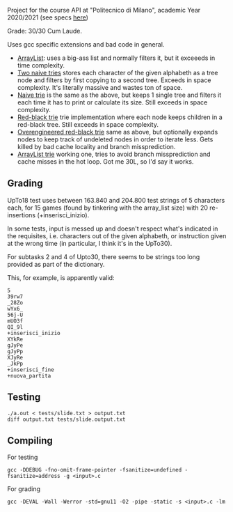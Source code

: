 Project for the course API at "Politecnico di Milano", academic Year 2020/2021 (see specs [here](./docs/ProvaFinale2022_tema.pdf))

Grade: 30/30 Cum Laude.

Uses gcc specific extensions and bad code in general.

- [ArrayList](../c267ccf06c604bd54f5e1df870a4347ee2184fc9/array_list.c): uses a big-ass list and normally filters it, but it exceeeds in time complexity.
- [Two naive tries](../c267ccf06c604bd54f5e1df870a4347ee2184fc9/word_tree.c) stores each character of the given alphabeth as a tree node and filters by first copying to a 
  second tree. Exceeds in space complexity. It's literally massive and wastes ton of space.
- [Naive trie](../c267ccf06c604bd54f5e1df870a4347ee2184fc9/single_word_tree.c) is the same as the above, but keeps 1 single tree and filters it each time it has to
  print or calculate its size. Still exceeds in space complexity. 
- [Red-black trie](../78ad7d16bb684987ad5a8907cd8a8fb2cee8eb5a/single_word_tree_red_black.c) trie implementation where each node keeps children in a red-black tree. Still 
  exceeds in space complexity.
- [Overengineered red-black trie](../cea2dc8d8729fe807d3a8496d40e8a4990ae5d10/single_word_tree_red_black.c) same as above, but optionally expands nodes to keep track of 
  undeleted nodes in order to iterate less. Gets killed by bad cache locality and branch missprediction.
- [ArrayList trie](./solution.c) working one, tries to avoid branch missprediction and cache misses in the hot loop. Got me 30L, so I'd say it works.

## Grading

UpTo18 test uses between 163.840 and 204.800 test strings of 5 characters each, for 15 games 
(found by tinkering with the array_list size) with 20 re-insertions (+inserisci_inizio).

In some tests, input is messed up and doesn't respect what's indicated in the requisites, i.e. 
characters out of the given alphabeth, or instruction given at the wrong time (in particular, I think it's in the UpTo30).

For subtasks 2 and 4 of Upto30, there seems to be strings too long provided as part of the dictionary.

This, for example, is apparently valid:
```
5
39rw7
_28Zo
wYx6_
56j-U
mUO3f
QI_9l
+inserisci_inizio
XYkRe
gJyPe
gJyPp
XJyRe
_JkPp
+inserisci_fine
+nuova_partita
``` 

## Testing

```
./a.out < tests/slide.txt > output.txt
diff output.txt tests/slide.output.txt
```

## Compiling

For testing

`gcc -DDEBUG -fno-omit-frame-pointer -fsanitize=undefined -fsanitize=address -g <input>.c` 

For grading

`gcc -DEVAL -Wall -Werror -std=gnu11 -O2 -pipe -static -s <input>.c -lm`
